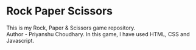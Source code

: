 # Rock Paper Scissors
This is my Rock, Paper & Scissors game repository.
<br>
Author - Priyanshu Choudhary.
In this game, I have used HTML, CSS and Javascript.

